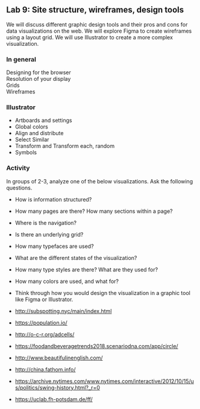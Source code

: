 ## Lab 9: Site structure, wireframes, design tools

We will discuss different graphic design tools and their pros and cons for data visualizations on the web. We will explore Figma to create wireframes using a layout grid. We will use Illustrator to create a more complex visualization.

### In general
Designing for the browser  
Resolution of your display  
Grids  
Wireframes  

### Illustrator
- Artboards and settings  
- Global colors  
- Align and distribute  
- Select Similar
- Transform and Transform each, random
- Symbols  



### Activity
In groups of 2-3, analyze one of the below visualizations. Ask the following questions.

- How is information structured?
- How many pages are there? How many sections within a page?
- Where is the navigation?
- Is there an underlying grid?
- How many typefaces are used?
- What are the different states of the visualization?
- How many type styles are there? What are they used for?
- How many colors are used, and what for?
- Think through how you would design the visualization in a graphic tool like Figma or Illustrator.


- http://subspotting.nyc/main/index.html
- https://population.io/
- http://o-c-r.org/adcells/
- https://foodandbeveragetrends2018.scenariodna.com/app/circle/
- http://www.beautifulinenglish.com/
- http://china.fathom.info/
- https://archive.nytimes.com/www.nytimes.com/interactive/2012/10/15/us/politics/swing-history.html?_r=0
- https://uclab.fh-potsdam.de/ff/
